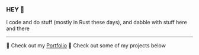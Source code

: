### HEY 👋

I code and do stuff (mostly in Rust these days), and dabble with stuff here and there

---
🎨 Check out my [Portfolio](https://www.sulaxan.com/)
📌 Check out some of my projects below

<!--
**Sulaxan/sulaxan** is a ✨ _special_ ✨ repository because its `README.md` (this file) appears on your GitHub profile.

Here are some ideas to get you started:

- 🔭 I’m currently working on ...
- 🌱 I’m currently learning ...
- 👯 I’m looking to collaborate on ...
- 🤔 I’m looking for help with ...
- 💬 Ask me about ...
- 📫 How to reach me: ...
- 😄 Pronouns: ...
- ⚡ Fun fact: ...
-->
